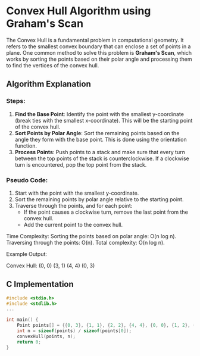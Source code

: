 # Convex Hull Algorithm using Graham's Scan

The Convex Hull is a fundamental problem in computational geometry. It refers to the smallest convex boundary that can enclose a set of points in a plane. One common method to solve this problem is **Graham's Scan**, which works by sorting the points based on their polar angle and processing them to find the vertices of the convex hull.

## Algorithm Explanation

### Steps:
1. **Find the Base Point**: Identify the point with the smallest y-coordinate (break ties with the smallest x-coordinate). This will be the starting point of the convex hull.
2. **Sort Points by Polar Angle**: Sort the remaining points based on the angle they form with the base point. This is done using the orientation function.
3. **Process Points**: Push points to a stack and make sure that every turn between the top points of the stack is counterclockwise. If a clockwise turn is encountered, pop the top point from the stack.

### Pseudo Code:
1. Start with the point with the smallest y-coordinate.
2. Sort the remaining points by polar angle relative to the starting point.
3. Traverse through the points, and for each point:
   - If the point causes a clockwise turn, remove the last point from the convex hull.
   - Add the current point to the convex hull.


Time Complexity:
Sorting the points based on polar angle: O(n log n).
Traversing through the points: O(n).
Total complexity: O(n log n).

Example Output:

Convex Hull:
(0, 0)
(3, 1)
(4, 4)
(0, 3)




## C Implementation

```c
#include <stdio.h>
#include <stdlib.h>
...

int main() {
    Point points[] = {{0, 3}, {1, 1}, {2, 2}, {4, 4}, {0, 0}, {1, 2}, {3, 1}, {3, 3}};
    int n = sizeof(points) / sizeof(points[0]);
    convexHull(points, n);
    return 0;
}
